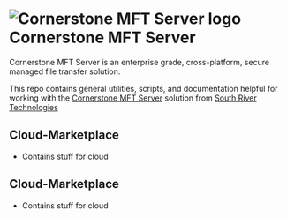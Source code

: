 # <img src="https://southrivertech.com/software/nextgen/cornerstone/cornerstone48.png" alt="Cornerstone MFT Server logo"> Cornerstone MFT Server</img>

Cornerstone MFT Server is an enterprise grade, cross-platform, secure managed file transfer solution.

This repo contains general utilities, scripts, and documentation helpful for working with the [Cornerstone MFT Server](https://www.cornerstonemft.com) solution from [South River Technologies](https://www.southrivertech.com)

## Cloud-Marketplace
- Contains stuff for cloud

## Cloud-Marketplace
- Contains stuff for cloud



